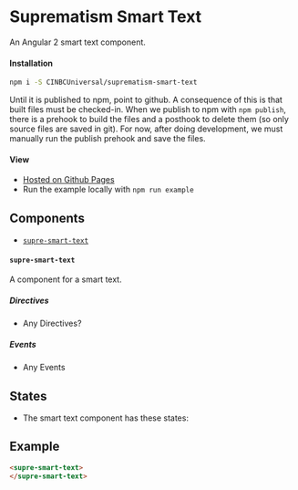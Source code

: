 # Suprematism Smart Text

An Angular 2 smart text component.


#### Installation
```bash
npm i -S CINBCUniversal/suprematism-smart-text
```
Until it is published to npm, point to github. A consequence of this is that
built files must be checked-in. When we publish to npm with `npm publish`,
there is a prehook to build the files and a posthook to delete them
(so only source files are saved in git). For now, after doing development,
we must manually run the publish prehook and save the files.


#### View
- [Hosted on Github Pages](https://cinbcuniversal.github.io/suprematism-smart-text/)
- Run the example locally with `npm run example`


## Components
- [`supre-smart-text`](#supre-smart-text)

#### <a id="supre-smart-text"></a> `supre-smart-text`
A component for a smart text.

##### Directives
- Any Directives?

##### Events
- Any Events


## States
- The smart text component has these states:


## Example
```html
<supre-smart-text>
</supre-smart-text>
```
